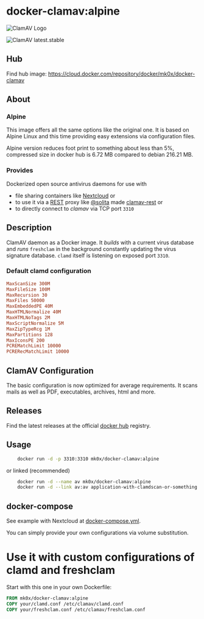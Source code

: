 # docker-clamav:alpine

![ClamAV Logo](http://www.clamav.net/assets/clamav-trademark.png)

![ClamAV latest.stable](https://img.shields.io/badge/ClamAV-latest.stable-brightgreen.svg?style=flat-square)

## Hub
Find hub image: https://cloud.docker.com/repository/docker/mk0x/docker-clamav

## About

### Alpine
This image offers all the same options like the original one. It is based on Alpine Linux and this time providing easy extensions via configuration files.

Alpine version reduces foot print to something about less than 5%, compressed size in docker hub is 6.72 MB compared to debian 216.21 MB.

### Provides
Dockerized open source antivirus daemons for use with 
- file sharing containers like [Nextcloud](https://hub.docker.com/_/nextcloud/) or 
- to use it via a [REST](https://en.wikipedia.org/wiki/Representational_state_transfer) proxy like [@solita](https://github.com/solita) made [clamav-rest](https://github.com/solita/clamav-rest) or
- to directly connect to *clamav* via TCP port `3310`

## Description
ClamAV daemon as a Docker image. It *builds* with a current virus database and
*runs* `freshclam` in the background constantly updating the virus signature database. `clamd` itself
is listening on exposed port `3310`.

### Default clamd configuration

```conf
MaxScanSize 300M
MaxFileSize 100M
MaxRecursion 30
MaxFiles 50000
MaxEmbeddedPE 40M
MaxHTMLNormalize 40M
MaxHTMLNoTags 2M
MaxScriptNormalize 5M
MaxZipTypeRcg 1M
MaxPartitions 128
MaxIconsPE 200
PCREMatchLimit 10000
PCRERecMatchLimit 10000
```

## ClamAV Configuration
The basic configuration is now optimized for average requirements. It scans mails as well as PDF, executables, archives, html and more.

## Releases
Find the latest releases at the official [docker hub](https://hub.docker.com/r/mk0x/docker-clamav) registry.

## Usage

```bash
    docker run -d -p 3310:3310 mk0x/docker-clamav:alpine
```

or linked (recommended)
```bash
    docker run -d --name av mk0x/docker-clamav:alpine
    docker run -d --link av:av application-with-clamdscan-or-something:alpine
```
    
## docker-compose

See example with Nextcloud at [docker-compose.yml](https://github.com/mko-x/docker-clamav/blob/alpine/docker-compose.yml).

You can simply provide your own configurations via volume substitution.

# Use it with custom configurations of clamd and freshclam

Start with this one in your own Dockerfile:

```Dockerfile
FROM mk0x/docker-clamav:alpine
COPY your/clamd.conf /etc/clamav/clamd.conf
COPY your/freshclam.conf /etc/clamav/freshclam.conf

```
